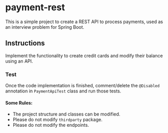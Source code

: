 # payment-rest
This is a simple project to create a REST API to process payments, used as an interview  problem for Spring Boot.


## Instructions
Implement  the functionality to create credit cards and modify their balance using an API.

### Test

Once the code implementation is finished, comment/delete the `@Disabled` annotation in `PaymentApiTest` class and run those tests.

#### Some Rules:
- The project structure and classes can be modified.
- Please do not modify `thirdparty` package.
- Please do not modify the endpoints.
